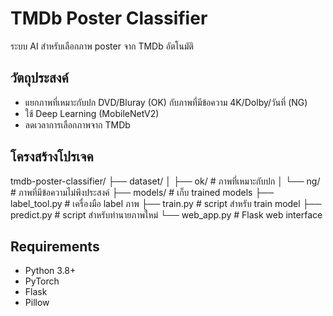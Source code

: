 # TMDb Poster Classifier

ระบบ AI สำหรับเลือกภาพ poster จาก TMDb อัตโนมัติ

## วัตถุประสงค์
- แยกภาพที่เหมาะกับปก DVD/Bluray (OK) กับภาพที่มีข้อความ 4K/Dolby/วันที่ (NG)
- ใช้ Deep Learning (MobileNetV2)
- ลดเวลาการเลือกภาพจาก TMDb

## โครงสร้างโปรเจค
tmdb-poster-classifier/
├── dataset/
│   ├── ok/         # ภาพที่เหมาะกับปก
│   └── ng/         # ภาพที่มีข้อความไม่พึงประสงค์
├── models/         # เก็บ trained models
├── label_tool.py   # เครื่องมือ label ภาพ
├── train.py        # script สำหรับ train model
├── predict.py      # script สำหรับทำนายภาพใหม่
└── web_app.py      # Flask web interface

## Requirements
- Python 3.8+
- PyTorch
- Flask
- Pillow

